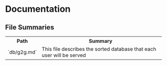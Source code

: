 Documentation
=============

File Summaries
--------------

<table>
  <tbody>
    <tr>
      <th>Path</th>
      <th>Summary</th>
    </tr>
    <tr>
      <td>`db/g2g.md`</td>
      <td>This file describes the sorted database that each user will be served</td>
    </tr>
  </tbody>
</table>